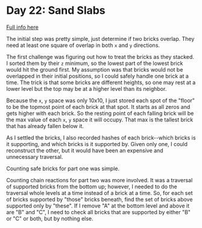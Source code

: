 # Day 22: Sand Slabs

[Full info here](https://adventofcode.com/2023/day/22)

The initial step was pretty simple, just determine if two bricks overlap. They
need at least one square of overlap in both `x` and `y` directions.

The first challenge was figuring out how to treat the bricks as they stacked.
I sorted them by their `z` minimum, so the lowest part of the lowest brick 
would hit the ground first. My assumption was that bricks would not be
overlapped in their initial positions, so I could safely handle one brick at
a time. The trick is that some bricks are different heights, so one may rest
at a lower level but the top may be at a higher level than its neighbor.

Because the `x`, `y` space was only 10x10, I just stored each spot of the
"floor" to be the topmost point of each brick at that spot. It starts as all
zeros and gets higher with each brick. So the resting point of each falling
brick will be the max value of each `x`, `y` space it will occupy. That max
is the tallest brick that has already fallen below it.

As I settled the bricks, I also recorded hashes of each brick--which bricks
is it supporting, and which bricks is it supported by. Given only one, I
could reconstruct the other, but it would have been an expensive and
unnecessary traversal.

Counting safe bricks for part one was simple.

Counting chain reactions for part two was more involved. It was a traversal
of supported bricks from the bottom up; however, I needed to do the traversal
whole levels at a time instead of a brick at a time. So, for each set of
bricks supported by "those" bricks beneath, find the set of bricks above
supported only by "these". If I remove "A" at the bottom level and above it
are "B" and "C", I need to check all bricks that are supported by either "B"
or "C" or both, but by nothing else.
